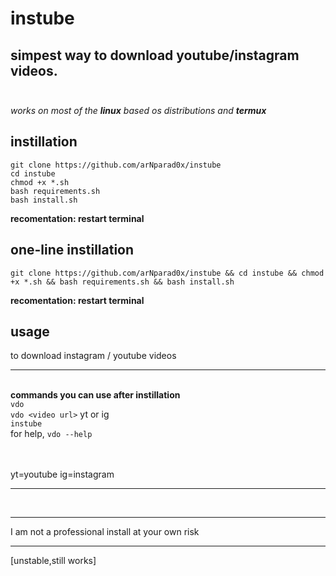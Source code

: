 # instube

simpest way to download youtube/instagram videos.<br><br>
------------
*works on most of the **linux** based os distributions and* ***termux***
## instillation
```
git clone https://github.com/arNparad0x/instube
cd instube
chmod +x *.sh
bash requirements.sh
bash install.sh
```
**recomentation: restart terminal**
## one-line instillation
```
git clone https://github.com/arNparad0x/instube && cd instube && chmod +x *.sh && bash requirements.sh && bash install.sh
```
**recomentation: restart terminal**
## usage
to download instagram / youtube videos<br><hr><br>
**commands you can use after instillation**<br>
```vdo```<br>
```vdo <video url>``` yt or ig<br>
```instube```<br>
for help, ```vdo --help```

<br><br>
yt=youtube   ig=instagram
<hr>
<br>
<hr>
I am not a professional
install at your own risk
<hr>
[unstable,still works]
